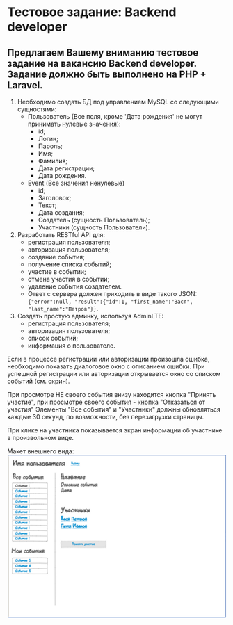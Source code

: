 # Тестовое задание: Backend developer

## Предлагаем Вашему вниманию тестовое задание на вакансию Backend developer. Задание должно быть выполнено на PHP + Laravel.

1. Необходимо создать БД под управлением MySQL со следующими сущностями:
    * Пользователь (Все поля, кроме 'Дата рождения' не могут принимать нулевые значения):
      * id;
      * Логин;
      * Пароль;
      * Имя;
      * Фамилия;
      * Дата регистрации;
      * Дата рождения.    
    * Event (Все значения ненулевые)
      * id;
      * Заголовок;
      * Текст;
      * Дата создания;
      * Создатель (сущность Пользователь);
      * Участники (сущность Пользователи).
2. Разработать RESTful API для:
    * регистрация пользователя;
    * авторизация пользователя;
    * создание события;
    * получение списка событий;
    * участие в событии;
    * отмена участия в событии;
    * удаление события создателем.
    * Ответ с сервера должен приходить в виде такого JSON: ```{"error":null,
"result":{"id":1, "first_name":"Вася", "last_name":"Петров"}}```.
3. Создать простую админку, используя AdminLTE:
    * регистрация пользователя;
    * авторизация пользователя;
    * список событий;
    * информация о пользователе.

Если в процессе регистрации или авторизации произошла ошибка, необходимо показать диалоговое окно с описанием ошибки. При успешной регистрации или авторизации открывается окно со списком событий (см. скрин).

При просмотре НЕ своего события внизу находится кнопка "Принять участие", при просмотре своего события - кнопка "Отказаться от участия" Элементы "Все события" и "Участники" должны обновляться каждые 30 секунд, по возможности, без перезагрузки страницы.

При клике на участника показывается экран информации об участнике в произвольном виде.

Макет внешнего вида:
![](../resources/231323072023.png)